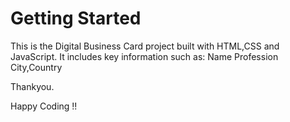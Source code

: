 # Getting Started
This is the Digital Business Card project built with HTML,CSS and JavaScript.
It includes key information such as:
Name
Profession
City,Country

Thankyou.

Happy Coding !!

